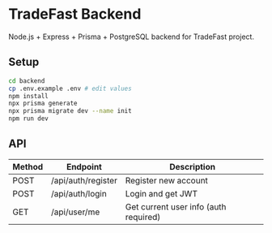 # TradeFast Backend

Node.js + Express + Prisma + PostgreSQL backend for TradeFast project.

## Setup

```bash
cd backend
cp .env.example .env # edit values
npm install
npx prisma generate
npx prisma migrate dev --name init
npm run dev
```

## API

| Method | Endpoint           | Description           |
|--------|--------------------|-----------------------|
| POST   | /api/auth/register | Register new account  |
| POST   | /api/auth/login    | Login and get JWT     |
| GET    | /api/user/me       | Get current user info (auth required) |
```